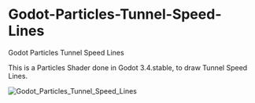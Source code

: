 # Godot-Particles-Tunnel-Speed-Lines
Godot Particles Tunnel Speed Lines

This is a Particles Shader done in Godot 3.4.stable, to draw Tunnel Speed Lines.


![Godot_Particles_Tunnel_Speed_Lines](https://user-images.githubusercontent.com/50963378/155179252-e65dac92-dd55-41dc-b4b7-3ac58e65b041.gif)

